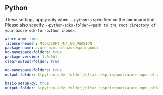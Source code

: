 ## Python

These settings apply only when `--python` is specified on the command line.
Please also specify `--python-sdks-folder=<path to the root directory of your azure-sdk-for-python clone>`.

``` yaml $(python) && $(track2)
azure-arm: true
license-header: MICROSOFT_MIT_NO_VERSION
package-name: azure-mgmt-offazurespringboot
no-namespace-folders: true
package-version: 1.0.0b1
clear-output-folder: true
```

``` yaml $(python) && $(python-mode) == 'update' && $(track2)
no-namespace-folders: true
output-folder: $(python-sdks-folder)/offazurespringboot/azure-mgmt-offazurespringboot/azure/mgmt/offazurespringboot
```

``` yaml $(python) && $(python-mode) == 'create' && $(track2)
basic-setup-py: true
output-folder: $(python-sdks-folder)/offazurespringboot/azure-mgmt-offazurespringboot
```
